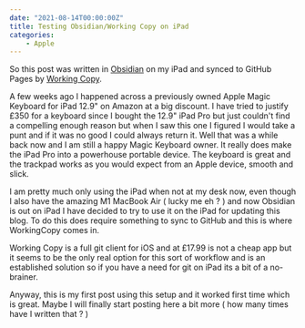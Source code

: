 ```yaml
---
date: "2021-08-14T00:00:00Z"
title: Testing Obsidian/Working Copy on iPad
categories: 
    - Apple
---
```

So this post was written in [Obsidian](https://obsidian.md) on my iPad and synced to GitHub Pages by [Working Copy](https://workingcopy.app/). 

A few weeks ago I happened across a previously owned Apple Magic Keyboard for iPad 12.9" on Amazon at a big discount. I have tried to justify £350 for a keyboard since I bought the 12.9" iPad Pro but just couldn't find a compelling enough reason but when I saw this one I figured I would take a punt and if it was no good I could always return it. Well that was a while back now and I am still a happy Magic Keyboard owner. It really does make the iPad Pro into a  powerhouse portable device. The keyboard is great and the trackpad works as you would expect from an Apple device, smooth and slick.

I am pretty much only using the iPad when not at my desk now, even though I also have the amazing M1 MacBook Air ( lucky me eh ? ) and now Obsidian is out on iPad I have decided to try to use it on the iPad for updating this blog. To do this does require something to sync to GitHub and this is where WorkingCopy comes in.  

Working Copy is a full git client for iOS and at £17.99 is not a cheap app but it seems to be the only real option for this sort of workflow and is an established solution so if you have a need for git on iPad its a bit of a no-brainer.

Anyway, this is my first post using this setup and it worked first time which is great. Maybe I will finally start posting here a bit more ( how many times have I written that ? )
